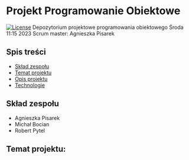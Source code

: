 # Projekt Programowanie Obiektowe
<a href="https://packagist.org/packages/laravel/framework"><img src="https://img.shields.io/packagist/l/laravel/framework" alt="License"></a>
Depozytorium projektowe programowania obiektowego Środa 11:15 2023
Scrum master: Agnieszka Pisarek
## Spis treści
* [Skład zespołu](#Skład-zespołu)
* [Temat projektu](#Temat-projektu)
* [Opis projektu](#Opis-projektu)
* [Technologie](#Technologie)
## Skład zespołu
* Agnieszka Pisarek
* Michał Bocian
* Robert Pytel
## Temat projektu: ######
